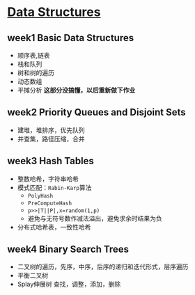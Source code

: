 # [Data Structures](https://www.coursera.org/learn/data-structures/home/welcome)

## week1 Basic Data Structures

* 顺序表,链表
* 栈和队列
* 树和树的遍历
* 动态数组
* 平摊分析 **这部分没搞懂，以后重新做下作业**

## week2 Priority Queues and Disjoint Sets

* 建堆，堆排序，优先队列
* 并查集，路径压缩，合并

## week3 Hash Tables

* 整数哈希，字符串哈希
* 模式匹配：`Rabin-Karp`算法
  * `PolyHash`
  * `PreComputeHash`
  * `p>>|T||P|,x=random(1,p)`
  * 避免与无符号数作减法溢出，避免求余时结果为负
* 分布式哈希表，一致性哈希

## week4 Binary Search Trees

* 二叉树的遍历，先序，中序，后序的递归和迭代形式，层序遍历
* 平衡二叉树
* Splay伸展树 查找，调整，添加，删除